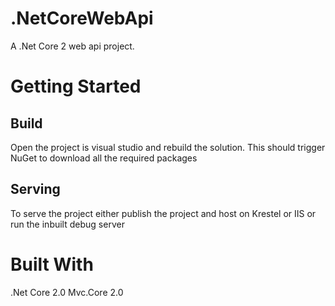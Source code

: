# .NetCoreWebApi
A .Net Core 2 web api project.

# Getting Started
## Build
Open the project is visual studio and rebuild the solution. This should trigger NuGet to download all the required packages

## Serving
To serve the project either publish the project and host on Krestel or IIS or run the inbuilt debug server

# Built With
.Net Core 2.0
Mvc.Core 2.0

